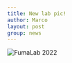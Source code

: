 ```yaml
---
title: New lab pic!
author: Marco
layout: post
group: news
---
```

<img src="/static/img/labpics/202202.jpeg" alt="FumaLab 2022">
